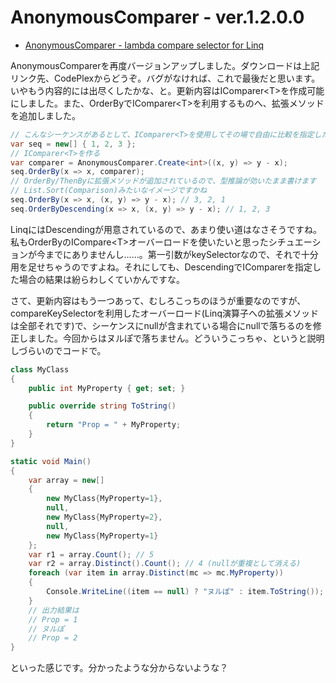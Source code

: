 # AnonymousComparer - ver.1.2.0.0

* [AnonymousComparer - lambda compare selector for Linq](http://linqcomparer.codeplex.com/)

AnonymousComparerを再度バージョンアップしました。ダウンロードは上記リンク先、CodePlexからどうぞ。バグがなければ、これで最後だと思います。いやもう内容的には出尽くしたかな、と。更新内容はIComparer&lt;T>を作成可能にしました。また、OrderByでIComparer&lt;T>を利用するものへ、拡張メソッドを追加しました。

```csharp
// こんなシーケンスがあるとして、IComparer<T>を使用してその場で自由に比較を指定したい
var seq = new[] { 1, 2, 3 };
// IComparer<T>を作る
var comparer = AnonymousComparer.Create<int>((x, y) => y - x);
seq.OrderBy(x => x, comparer);
// OrderBy/ThenByに拡張メソッドが追加されているので、型推論が効いたまま書けます
// List.Sort(Comparison)みたいなイメージですかね
seq.OrderBy(x => x, (x, y) => y - x); // 3, 2, 1
seq.OrderByDescending(x => x, (x, y) => y - x); // 1, 2, 3
```

LinqにはDescendingが用意されているので、あまり使い道はなさそうですね。私もOrderByのICompare&lt;T>オーバーロードを使いたいと思ったシチュエーションが今までにありませんし……。第一引数がkeySelectorなので、それで十分用を足せちゃうのですよね。それにしても、DescendingでIComparerを指定した場合の結果は紛らわしくていかんですな。

さて、更新内容はもう一つあって、むしろこっちのほうが重要なのですが、compareKeySelectorを利用したオーバーロード(Linq演算子への拡張メソッドは全部それです)で、シーケンスにnullが含まれている場合にnullで落ちるのを修正しました。今回からはヌルぽで落ちません。どういうこっちゃ、というと説明しづらいのでコードで。

```csharp
class MyClass
{
    public int MyProperty { get; set; }

    public override string ToString()
    {
        return "Prop = " + MyProperty;
    }
}

static void Main()
{
    var array = new[]
    {
        new MyClass{MyProperty=1},
        null,
        new MyClass{MyProperty=2},
        null,
        new MyClass{MyProperty=1}
    };
    var r1 = array.Count(); // 5
    var r2 = array.Distinct().Count(); // 4 (nullが重複として消える)
    foreach (var item in array.Distinct(mc => mc.MyProperty))
    {
        Console.WriteLine((item == null) ? "ヌルぽ" : item.ToString());
    }
    // 出力結果は
    // Prop = 1
    // ヌルぽ
    // Prop = 2
}
```

といった感じです。分かったような分からないような？